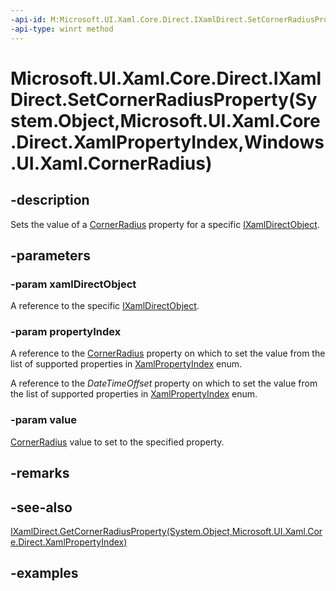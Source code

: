 ```yaml
---
-api-id: M:Microsoft.UI.Xaml.Core.Direct.IXamlDirect.SetCornerRadiusProperty(System.Object,Microsoft.UI.Xaml.Core.Direct.XamlPropertyIndex,Windows.UI.Xaml.CornerRadius)
-api-type: winrt method
---
```


# Microsoft.UI.Xaml.Core.Direct.IXamlDirect.SetCornerRadiusProperty(System.Object,Microsoft.UI.Xaml.Core.Direct.XamlPropertyIndex,Windows.UI.Xaml.CornerRadius)

<!--
public void SetCornerRadiusProperty (object xamlDirectObject, Microsoft.UI.Xaml.Core.Direct.XamlPropertyIndex propertyIndex, Windows.UI.Xaml.CornerRadius value);
-->

## -description

Sets the value of a [CornerRadius](/uwp/api/windows.ui.xaml.cornerradius) property for a specific [IXamlDirectObject](ixamldirectobject.md).

## -parameters

### -param xamlDirectObject

A reference to the specific [IXamlDirectObject](ixamldirectobject.md).

### -param propertyIndex

A reference to the [CornerRadius](/uwp/api/windows.ui.xaml.cornerradius) property on which to set the value from the list of supported properties in [XamlPropertyIndex](xamlpropertyindex.md) enum.

A reference to the *DateTimeOffset* property on which to set the value from the list of supported properties in [XamlPropertyIndex](xamlpropertyindex.md) enum.

### -param value

[CornerRadius](/uwp/api/windows.ui.xaml.cornerradius) value to set to the specified property.

## -remarks

## -see-also

[IXamlDirect.GetCornerRadiusProperty(System.Object,Microsoft.UI.Xaml.Core.Direct.XamlPropertyIndex)](ixamldirect_getcornerradiusproperty_1274645630.md)

## -examples

